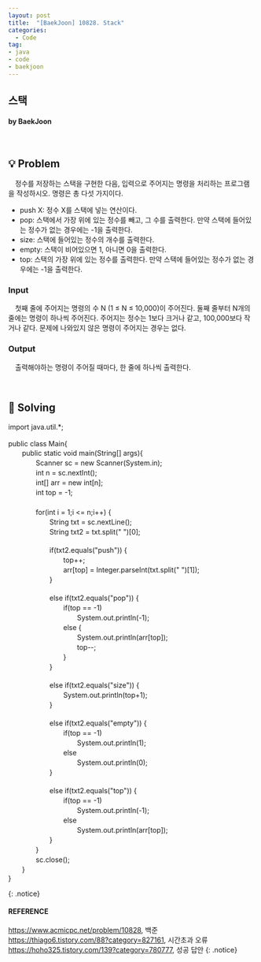 ```yaml
---
layout: post
title:  "[BaekJoon] 10828. Stack"
categories:
  - Code
tag:
- java
- code
- baekjoon
---
```


## 스택
#### by BaekJoon

<br>

## 💡 Problem
　정수를 저장하는 스택을 구현한 다음, 입력으로 주어지는 명령을 처리하는 프로그램을 작성하시오. 명령은 총 다섯 가지이다.

- push X: 정수 X를 스택에 넣는 연산이다.
- pop: 스택에서 가장 위에 있는 정수를 빼고, 그 수를 출력한다. 만약 스택에 들어있는 정수가 없는 경우에는 -1을 출력한다.
- size: 스택에 들어있는 정수의 개수를 출력한다.
- empty: 스택이 비어있으면 1, 아니면 0을 출력한다.
- top: 스택의 가장 위에 있는 정수를 출력한다. 만약 스택에 들어있는 정수가 없는 경우에는 -1을 출력한다.

### Input
　첫째 줄에 주어지는 명령의 수 N (1 ≤ N ≤ 10,000)이 주어진다. 둘째 줄부터 N개의 줄에는 명령이 하나씩 주어진다. 주어지는 정수는 1보다 크거나 같고, 100,000보다 작거나 같다. 문제에 나와있지 않은 명령이 주어지는 경우는 없다.

### Output
　출력해야하는 명령이 주어질 때마다, 한 줄에 하나씩 출력한다.

<br>

## 🎯 Solving

<p>
import java.util.*; <br>
<br>
public class Main{ <br>
　　public static void main(String[] args){ <br>
　　　　Scanner sc = new Scanner(System.in); <br>
　　　　int n = sc.nextInt(); <br>
　　　　int[] arr = new int[n]; <br>
　　　　int top = -1; <br>
　　　　<br>
　　　　for(int i = 1;i <= n;i++) { <br>
　　　　　　String txt = sc.nextLine(); <br>
　　　　　　String txt2 = txt.split(" ")[0]; <br>
<br>
　　　　　　if(txt2.equals("push")) { <br>
　　　　　　　　top++; <br>
　　　　　　　　arr[top] = Integer.parseInt(txt.split(" ")[1]); <br>
　　　　　　} <br>
<br>
　　　　　　else if(txt2.equals("pop")) { <br>
　　　　　　　　if(top == -1) <br>
　　　　　　　　　　System.out.println(-1); <br>
　　　　　　　　else { <br>
　　　　　　　　　　System.out.println(arr[top]); <br>
　　　　　　　　　　top--; <br>
　　　　　　　　} <br>
　　　　　　} <br>
<br>
　　　　　　else if(txt2.equals("size")) { <br>
　　　　　　　　System.out.println(top+1); <br>
　　　　　　} <br>
<br>
　　　　　　else if(txt2.equals("empty")) { <br>
　　　　　　　　if(top == -1) <br>
　　　　　　　　　　System.out.println(1); <br>
　　　　　　　　else <br>
　　　　　　　　　　System.out.println(0); <br>
　　　　　　} <br>
<br>
　　　　　　else if(txt2.equals("top")) { <br>
　　　　　　　　if(top == -1) <br>
　　　　　　　　　　System.out.println(-1); <br>
　　　　　　　　else <br>
　　　　　　　　　　System.out.println(arr[top]); <br>
　　　　　　} <br>
　　　　} <br>
　　　　sc.close(); <br>
　　} <br>
}
</p>
{: .notice}

<br>

#### REFERENCE
https://www.acmicpc.net/problem/10828, 백준 <br>
https://thiago6.tistory.com/88?category=827161, 시간초과 오류 <br>
https://hoho325.tistory.com/139?category=780777, 성공 답안
{: .notice}